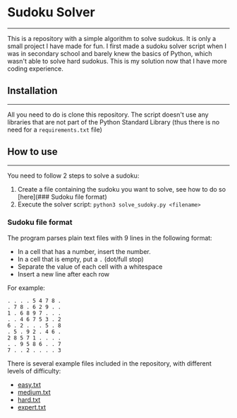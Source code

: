 # Sudoku Solver
---

This is a repository with a simple algorithm to solve sudokus.
It is only a small project I have made for fun. I first made a
sudoku solver script when I was in secondary school and barely
knew the basics of Python, which wasn't able to solve hard sudokus.
This is my solution now that I have more coding experience.

## Installation
---

All you need to do is clone this repository. The script doesn't
use any libraries that are not part of the Python Standard Library
(thus there is no need for a `requirements.txt` file)


## How to use
---

You need to follow 2 steps to solve a sudoku:

1. Create a file containing the sudoku you want to solve, see how to do so [here](### Sudoku file format)
2. Execute the solver script: `python3 solve_sudoky.py <filename>`


### Sudoku file format

The program parses plain text files with 9 lines in the following format:

- In a cell that has a number, insert the number.
- In a cell that is empty, put a `.` (dot/full stop)
- Separate the value of each cell with a whitespace
- Insert a new line after each row

For example:
```
. . . . 5 4 7 8 .
. 7 8 . 6 2 9 . .
1 . 6 8 9 7 . . .
. . 4 6 7 5 3 . 2
6 . 2 . . . 5 . 8
. 5 . 9 2 . 4 6 .
2 8 5 7 1 . . . .
. . 9 5 8 6 . . 7
7 . . 2 . . . . 3
```

There is several example files included in the repository, with different levels of difficulty:

* [easy.txt](easy.txt)
* [medium.txt](medium.txt)
* [hard.txt](hard.txt)
* [expert.txt](expert.txt)


